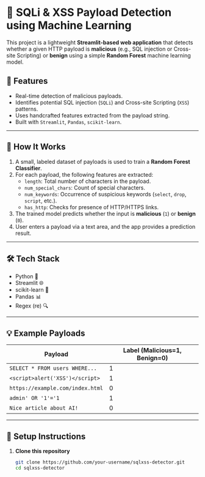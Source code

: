 # 🔐 SQLi & XSS Payload Detection using Machine Learning

This project is a lightweight **Streamlit-based web application** that detects whether a given HTTP payload is **malicious** (e.g., SQL injection or Cross-site Scripting) or **benign** using a simple **Random Forest** machine learning model.

## 🚀 Features

- Real-time detection of malicious payloads.
- Identifies potential SQL injection (`SQLi`) and Cross-site Scripting (`XSS`) patterns.
- Uses handcrafted features extracted from the payload string.
- Built with `Streamlit`, `Pandas`, `scikit-learn`.

---

## 🧠 How It Works

1. A small, labeled dataset of payloads is used to train a **Random Forest Classifier**.
2. For each payload, the following features are extracted:
   - `length`: Total number of characters in the payload.
   - `num_special_chars`: Count of special characters.
   - `num_keywords`: Occurrence of suspicious keywords (`select`, `drop`, `script`, etc.).
   - `has_http`: Checks for presence of HTTP/HTTPS links.
3. The trained model predicts whether the input is **malicious** (`1`) or **benign** (`0`).
4. User enters a payload via a text area, and the app provides a prediction result.

---

## 🛠️ Tech Stack

- Python 🐍
- Streamlit 🌐
- scikit-learn 🎯
- Pandas 📊
- Regex (re) 🔍

---

## 💡 Example Payloads

| Payload                              | Label (Malicious=1, Benign=0) |
|--------------------------------------|-------------------------------|
| `SELECT * FROM users WHERE...`       | 1                             |
| `<script>alert('XSS')</script>`      | 1                             |
| `https://example.com/index.html`     | 0                             |
| `admin' OR '1'='1`                   | 1                             |
| `Nice article about AI!`            | 0                             |

---

## 🔧 Setup Instructions

1. **Clone this repository**
   ```bash
   git clone https://github.com/your-username/sqlxss-detector.git
   cd sqlxss-detector
